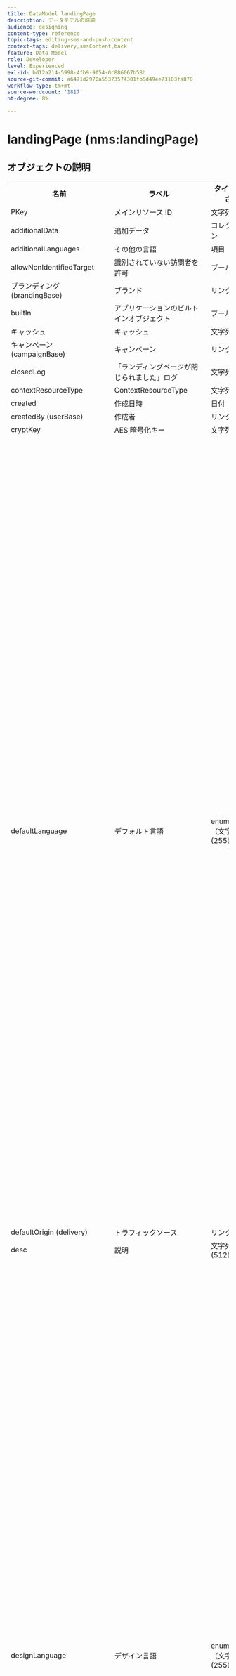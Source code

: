 ```yaml
---
title: DataModel landingPage
description: データモデルの詳細
audience: designing
content-type: reference
topic-tags: editing-sms-and-push-content
context-tags: delivery,smsContent,back
feature: Data Model
role: Developer
level: Experienced
exl-id: bd12a214-5998-4fb9-9f54-0c886067b58b
source-git-commit: a6471d2970a55373574301fb5d49ee73103fa870
workflow-type: tm+mt
source-wordcount: '1817'
ht-degree: 8%

---
```


# landingPage (nms:landingPage)

## オブジェクトの説明

<table>
      <tr>
         <th>名前</th>
         <th>ラベル</th>
         <th>タイプ（長さ）</th>
         <th>列挙値</th>
      </tr>
      <tr>
         <td>PKey</td>
         <td>メインリソース ID</td>
         <td>文字列 </td>
         <td> </td>
      </tr>
      <tr>
         <td>additionalData</td>
         <td>追加データ</td>
         <td>コレクション </td>
         <td> </td>
      </tr>
      <tr>
         <td>additionalLanguages</td>
         <td>その他の言語</td>
         <td>項目 </td>
         <td> </td>
      </tr>
      <tr>
         <td>allowNonIdentifiedTarget</td>
         <td>識別されていない訪問者を許可</td>
         <td>ブール値 </td>
         <td> </td>
      </tr>
      <tr>
         <td>ブランディング (brandingBase)</td>
         <td>ブランド</td>
         <td>リンク </td>
         <td> </td>
      </tr>
      <tr>
         <td>builtIn</td>
         <td>アプリケーションのビルトインオブジェクト</td>
         <td>ブール値 </td>
         <td> </td>
      </tr>
      <tr>
         <td>キャッシュ</td>
         <td>キャッシュ</td>
         <td>文字列 </td>
         <td> </td>
      </tr>
      <tr>
         <td>キャンペーン (campaignBase)</td>
         <td>キャンペーン</td>
         <td>リンク </td>
         <td> </td>
      </tr>
      <tr>
         <td>closedLog</td>
         <td>「ランディングページが閉じられました」ログ</td>
         <td>文字列 </td>
         <td> </td>
      </tr>
      <tr>
         <td>contextResourceType</td>
         <td>ContextResourceType</td>
         <td>文字列 </td>
         <td> </td>
      </tr>
      <tr>
         <td>created</td>
         <td>作成日時</td>
         <td>日付 </td>
         <td> </td>
      </tr>
      <tr>
         <td>createdBy (userBase)</td>
         <td>作成者</td>
         <td>リンク </td>
         <td> </td>
      </tr>
      <tr>
         <td>cryptKey</td>
         <td>AES 暗号化キー</td>
         <td>文字列 (64)</td>
         <td> </td>
      </tr>
      <tr>
         <td>defaultLanguage</td>
         <td>デフォルト言語</td>
         <td>enumeration（文字列） (255)</td>
         <td>
            <ul>
               <li>ギリシャ語 — el - el</li>
               <li>英語 — en - en</li>
               <li>中国語 — zh - zh</li>
               <li>フランス語（フランス） — fr_FR - fr_FR</li>
               <li>ベトナム語 — vi - vi</li>
               <li>ポルトガル語（ポルトガル） — pt_PT - pt_PT</li>
               <li>イタリア語（イタリア） — it_IT - it_IT</li>
               <li>イタリア語 — it - it</li>
               <li>オランダ語（ベルギー） — nl_BE - nl_BE</li>
               <li>ノルウェー語（ノルウェー） — no_NO - no_NO</li>
               <li>オランダ語（オランダ） — nl_NL - nl_NL</li>
               <li>アラビア語 — ar - ar</li>
               <li>英語（米国） — en_US - en_US</li>
               <li>アイルランド語 — ga - ga</li>
               <li>チェコ語 — cs - cs</li>
               <li>エストニア語 — et - et</li>
               <li>インドネシア語 — id - id</li>
               <li>スペイン語 — es - es</li>
               <li>ロシア語 — ru - ru</li>
               <li>オランダ語 — nl - nl</li>
               <li>ワロン語 — wa - wa</li>
               <li>ポルトガル語 — pt - pt</li>
               <li>フランス語（ベルギー） — fr_BE - fr_BE</li>
               <li>ラトビア語 — lv - lv</li>
               <li>リトアニア語 — lt - lt</li>
               <li>タイ語 — 木 — 木</li>
               <li>英語（英国） — en_GB - en_GB</li>
               <li>フランス語 — fr - fr</li>
               <li>ポルトガル語（ブラジル） — pt_BR - pt_BR</li>
               <li>ドイツ語 — de - de</li>
               <li>デンマーク語 — da - da</li>
               <li>フィンランド語 — fi - fi</li>
               <li>ハンガリー語 — hu - hu</li>
               <li>スウェーデン語（フィンランド） — sv_FI - sv_FI</li>
               <li>日本語 — ja - ja</li>
               <li>ヘブライ語 — he - he</li>
               <li>韓国語 — ko - ko</li>
               <li>スウェーデン語 — sv - sv</li>
               <li>スウェーデン語（スウェーデン語） — sv_SE - sv_SE</li>
               <li>スロバキア語 — sk - sk</li>
               <li>マルタ語 — mt - mt</li>
               <li>イタリア語（スイス） — it_CH - it_CH</li>
               <li>ポーランド語 — pl - pl</li>
               <li>スロベニア語 — sl - sl</li>
               <li>無効な値 — __Invalid_value__ - __Invalid_value__</li>
            </ul>
         </td>
      </tr>
      <tr>
         <td>defaultOrigin (delivery)</td>
         <td>トラフィックソース</td>
         <td>リンク </td>
         <td> </td>
      </tr>
      <tr>
         <td>desc</td>
         <td>説明</td>
         <td>文字列 (512)</td>
         <td> </td>
      </tr>
      <tr>
         <td>designLanguage</td>
         <td>デザイン言語</td>
         <td>enumeration（文字列） (255)</td>
         <td>
            <ul>
               <li>ギリシャ語 — el - el</li>
               <li>英語 — en - en</li>
               <li>中国語 — zh - zh</li>
               <li>フランス語（フランス） — fr_FR - fr_FR</li>
               <li>ベトナム語 — vi - vi</li>
               <li>ポルトガル語（ポルトガル） — pt_PT - pt_PT</li>
               <li>イタリア語（イタリア） — it_IT - it_IT</li>
               <li>イタリア語 — it - it</li>
               <li>オランダ語（ベルギー） — nl_BE - nl_BE</li>
               <li>ノルウェー語（ノルウェー） — no_NO - no_NO</li>
               <li>オランダ語（オランダ） — nl_NL - nl_NL</li>
               <li>アラビア語 — ar - ar</li>
               <li>英語（米国） — en_US - en_US</li>
               <li>アイルランド語 — ga - ga</li>
               <li>チェコ語 — cs - cs</li>
               <li>エストニア語 — et - et</li>
               <li>インドネシア語 — id - id</li>
               <li>スペイン語 — es - es</li>
               <li>ロシア語 — ru - ru</li>
               <li>オランダ語 — nl - nl</li>
               <li>ワロン語 — wa - wa</li>
               <li>ポルトガル語 — pt - pt</li>
               <li>フランス語（ベルギー） — fr_BE - fr_BE</li>
               <li>ラトビア語 — lv - lv</li>
               <li>リトアニア語 — lt - lt</li>
               <li>タイ語 — 木 — 木</li>
               <li>英語（英国） — en_GB - en_GB</li>
               <li>フランス語 — fr - fr</li>
               <li>ポルトガル語（ブラジル） — pt_BR - pt_BR</li>
               <li>ドイツ語 — de - de</li>
               <li>デンマーク語 — da - da</li>
               <li>フィンランド語 — fi - fi</li>
               <li>ハンガリー語 — hu - hu</li>
               <li>スウェーデン語（フィンランド） — sv_FI - sv_FI</li>
               <li>日本語 — ja - ja</li>
               <li>ヘブライ語 — he - he</li>
               <li>韓国語 — ko - ko</li>
               <li>スウェーデン語 — sv - sv</li>
               <li>スウェーデン語（スウェーデン語） — sv_SE - sv_SE</li>
               <li>スロバキア語 — sk - sk</li>
               <li>マルタ語 — mt - mt</li>
               <li>イタリア語（スイス） — it_CH - it_CH</li>
               <li>ポーランド語 — pl - pl</li>
               <li>スロベニア語 — sl - sl</li>
               <li>無効な値 — __Invalid_value__ - __Invalid_value__</li>
            </ul>
         </td>
      </tr>
      <tr>
         <td>dynamicService</td>
         <td>動的サービス</td>
         <td>ブール値 </td>
         <td> </td>
      </tr>
      <tr>
         <td>終了</td>
         <td>有効期限</td>
         <td>日付 </td>
         <td> </td>
      </tr>
      <tr>
         <td>errorContextResourceType</td>
         <td>ErrorContextResourceType</td>
         <td>文字列 </td>
         <td> </td>
      </tr>
      <tr>
         <td>errorPage</td>
         <td>エラーページ</td>
         <td>項目 </td>
         <td> </td>
      </tr>
      <tr>
         <td>geoUnit (geoUnitBase)</td>
         <td>地理的単位</td>
         <td>リンク </td>
         <td> </td>
      </tr>
      <tr>
         <td>htmlPage</td>
         <td>ページ</td>
         <td>コレクション </td>
         <td> </td>
      </tr>
      <tr>
         <td>identificationByUrlParam</td>
         <td>URL パラメーターによる識別</td>
         <td>ブール値 </td>
         <td> </td>
      </tr>
      <tr>
         <td>inactiveUrlRedirection</td>
         <td>リダイレクト URL</td>
         <td>文字列 (4096)</td>
         <td> </td>
      </tr>
      <tr>
         <td>isExternal</td>
         <td>外部リソースです</td>
         <td>ブール値 </td>
         <td> </td>
      </tr>
      <tr>
         <td>isTemplate</td>
         <td>テンプレート</td>
         <td>ブール値 </td>
         <td> </td>
      </tr>
      <tr>
         <td>ジョブ</td>
         <td>ジョブ</td>
         <td>コレクション </td>
         <td> </td>
      </tr>
      <tr>
         <td>jobLogs</td>
         <td>ログ</td>
         <td>コレクション </td>
         <td> </td>
      </tr>
      <tr>
         <td>ラベル</td>
         <td>ラベル</td>
         <td>文字列 (128)</td>
         <td> </td>
      </tr>
      <tr>
         <td>lastModified</td>
         <td>最終変更日時</td>
         <td>日付 </td>
         <td> </td>
      </tr>
      <tr>
         <td>loadingFilter (queryFilterBase)</td>
         <td>キーを読み込み中</td>
         <td>リンク </td>
         <td> </td>
      </tr>
      <tr>
         <td>loadingFilterMapping</td>
         <td>読み込みキーのパラメーター</td>
         <td>コレクション </td>
         <td> </td>
      </tr>
      <tr>
         <td>logicalStatus</td>
         <td>実行ステータス</td>
         <td>enumeration（文字列） (255)</td>
         <td>
            <ul>
               <li>進行中 — 開始 — 開始済み</li>
               <li>編集 — エディション — エディション</li>
               <li>完了 — 完了 — 終了</li>
               <li>警告 — 警告 — 警告</li>
               <li>エラー — エラー — エラー</li>
               <li>無効な値 — __Invalid_value__ - __Invalid_value__</li>
            </ul>
         </td>
      </tr>
      <tr>
         <td>messageAction</td>
         <td>メッセージの送信を開始</td>
         <td>ブール値 </td>
         <td> </td>
      </tr>
      <tr>
         <td>messageActionDelivery (deliveryMCTemplateBase)</td>
         <td>トランザクションメッセージ</td>
         <td>リンク </td>
         <td> </td>
      </tr>
      <tr>
         <td>modifiedBy (userBase)</td>
         <td>変更者</td>
         <td>リンク </td>
         <td> </td>
      </tr>
      <tr>
         <td>name</td>
         <td>ID</td>
         <td>文字列 (64)</td>
         <td> </td>
      </tr>
      <tr>
         <td>orgUnit (orgUnitBase)</td>
         <td>組織単位</td>
         <td>リンク </td>
         <td> </td>
      </tr>
      <tr>
         <td>事前入力</td>
         <td>訪問者データをプリロード</td>
         <td>ブール値 </td>
         <td> </td>
      </tr>
      <tr>
         <td>プログラム (programBase)</td>
         <td>プログラム</td>
         <td>リンク </td>
         <td> </td>
      </tr>
      <tr>
         <td>publicUrl</td>
         <td>パブリック URL</td>
         <td>文字列 </td>
         <td> </td>
      </tr>
      <tr>
         <td>publicationDate</td>
         <td>公開日</td>
         <td>日付 </td>
         <td> </td>
      </tr>
      <tr>
         <td>reconciliationFilter (queryFilterBase)</td>
         <td>紐付けキー</td>
         <td>リンク </td>
         <td> </td>
      </tr>
      <tr>
         <td>reconciliationFilterMapping</td>
         <td>紐付けキーのパラメーター</td>
         <td>コレクション </td>
         <td> </td>
      </tr>
      <tr>
         <td>reconciliationUpdateStrategy</td>
         <td>更新方法</td>
         <td>列挙（バイト） </td>
         <td>
            <ul>
               <li>更新 — updateTarget - 1</li>
               <li>未認証 — 未認証 — 0</li>
               <li>無効な値 — __Invalid_value__ - __Invalid_value__</li>
            </ul>
         </td>
      </tr>
      <tr>
         <td>service (serviceBase)</td>
         <td>購読サービス</td>
         <td>リンク </td>
         <td> </td>
      </tr>
      <tr>
         <td>specificAction</td>
         <td>特定のアクション</td>
         <td>列挙（バイト） </td>
         <td>
            <ul>
               <li>ブラックリスト — blackList - 3</li>
               <li>特定のアクションなし — なし — 0</li>
               <li>購読解除 — 購読解除 — 2</li>
               <li>無効な値 — __Invalid_value__ - __Invalid_value__</li>
               <li>購読 — 購読 — 1</li>
            </ul>
         </td>
      </tr>
      <tr>
         <td>開始</td>
         <td>デプロイ日</td>
         <td>日付 </td>
         <td> </td>
      </tr>
      <tr>
         <td>都道府県</td>
         <td>ステータス</td>
         <td>列挙（バイト） </td>
         <td>
            <ul>
               <li>編集 — 編集 — 0</li>
               <li>公開に失敗しました — 失敗 — 99</li>
               <li>クローズ済 — クローズ済 — 20</li>
               <li>無効な値 — __Invalid_value__ - __Invalid_value__</li>
               <li>オンライン — 開封済み — 10</li>
            </ul>
         </td>
      </tr>
      <tr>
         <td>targetResource</td>
         <td>ターゲティングディメンション</td>
         <td>文字列 (255)</td>
         <td> </td>
      </tr>
      <tr>
         <td>template (landingPage)</td>
         <td>ランディングページテンプレート</td>
         <td>リンク </td>
         <td> </td>
      </tr>
      <tr>
         <td>testUrl</td>
         <td>テスト URL</td>
         <td>文字列 </td>
         <td> </td>
      </tr>
      <tr>
         <td>thumbnail</td>
         <td>サムネイル</td>
         <td>文字列 (255)</td>
         <td> </td>
      </tr>
      <tr>
         <td>タイムゾーン</td>
         <td>タイムゾーン</td>
         <td>enumeration（文字列） (64)</td>
         <td>
            <ul>
               <li>(GMT-02:00) 中部大西洋 — 大西洋 — 大西洋南ジョージア — 大西洋/サウスジョージア</li>
               <li>(GMT+02:00) アンマン — アジア_アンマン — アジア/アンマン</li>
               <li>(GMT-03:00) ブラジ — アメリカ_サンパウロ — アメリカ/サンパウロ</li>
               <li>(GMT+06:00) アスタナ、ダッカ — アジア_ダッカ — アジア/ダッカ</li>
               <li>(GMT+06:00) ノボシビルスク — アジア_ノボシビルスク — アジア/ノボシビルスク</li>
               <li>(GMT+02:00) ウィントフック — Africa_Winthoek — アフリカ/ウィントフック</li>
               <li>(GMT+04:00) コーカサス、エレバン — アジア_エレバン — アジア/エレバン</li>
               <li>(GMT-04:00) マナウス — アメリカ_マナウス — アメリカ/マナウス</li>
               <li>(GMT+03:30) テヘラン — アジア_テヘラン — アジア/テヘラン</li>
               <li>(GMT+12:00) オークランド、ウェリントン — 太平洋_オークランド — 太平洋/オークランド</li>
               <li>(GMT+02:00) エルサレム — アジア_エルサレム — アジア/エルサレム</li>
               <li>(GMT+03:00) モスクワ、サンクトペテルブルグ、ボルゴグラード — ヨーロッパ_モスクワ — ヨーロッパ/モスクワ</li>
               <li>(GMT+09:30) アデレード — オーストラリア_アデレード — オーストラリア/アデレード</li>
               <li>(GMT+10:00) キャンベラ、メルボルン、シドニー — オーストラリア_キャンベラ — オーストラリア/キャンベラ</li>
               <li>(GMT+08:00) パース — オーストラリア_パース — オーストラリア/パース</li>
               <li>(GMT+09:00) ヤクーツク — アジア_ヤクーツク — アジア/ヤクーツク</li>
               <li>(GMT-10:00) ハワイ — 太平洋_ホノルル — 太平洋/ホノルル</li>
               <li>(GMT+04:00) バクー — アジア_バクー — アジア/バクー</li>
               <li>(GMT+10:00) ウラジオストク — アジア_ウラジオストク — アジア/ウラジオストク</li>
               <li>(GMT+09:00) ソウル — アジアソウル — アジア/ソウル</li>
               <li>(GMT+01:00) サラエボ、スコピエ、ソフィア、ワルシャワ、ザグレブ — ヨーロッパ_サラエボ — ヨーロッパ/サラエボ</li>
               <li>サーバーのタイムゾーン — _server_ - _server_</li>
               <li>(GMT+04:00) アブダビ、マスカット — アジア_マスカット — アジア/マスカット</li>
               <li>(GMT+08:00) クアラルンプール、シンガポール — アジア_クアラルンプール — アジア/クアラルンプール</li>
               <li>(GMT+09:00) 大阪、札幌、東京 — アジア_東京 — アジア/東京</li>
               <li>(GMT+10:00) ブリスベン — オーストラリア_ブリスベン — オーストラリア/ブリスベン</li>
               <li>(GMT+05:30) スリジャヤワルデネプラ — アジア_コロンボ — アジア/コロンボ</li>
               <li>(GMT+02:00) ハラレ、プレトリア — アフリカハラレ — アフリカ/ハラレ</li>
               <li>(GMT+08:00) Oulan-Bator - Asia_Ulan_Bator — アジア/Ulan_Bator</li>
               <li>(GMT-02:00) グリニッジ標準時 — 2 時間 — Gmt_m2 - Etc/GMT+2</li>
               <li>(GMT-03:00) グリニッジ標準時 — 3 時間 — Gmt_m3 - Etc/GMT+3</li>
               <li>(GMT-01:00) グリニッジ標準時 — 1 時間 — Gmt_m1 - Etc/GMT+1</li>
               <li>(GMT-06:00) グリニッジ標準時 — 6 時間 — Gmt_m6 - Etc/GMT+6</li>
               <li>(GMT-07:00) グリニッジ標準時 — 7 時間 — Gmt_m7 - Etc/GMT+7</li>
               <li>(GMT-04:00) グリニッジ標準時 — 4 時間 — Gmt_m4 - Etc/GMT+4</li>
               <li>(GMT) カサブランカ — アフリカ_カサブランカ — アフリカ/カサブランカ</li>
               <li>(GMT+05:30) コルカタ、チェンナイ、ムンバイ、ニューデリー — Asia_Kolkata — アジア/コルカタ</li>
               <li>(GMT-11:00) グリニッジ標準時 — 11 時間 — Gmt_m11 - Etc/GMT+11</li>
               <li>(GMT-09:00) グリニッジ標準時 — 9 時間 — Gmt_m9 - Etc/GMT+9</li>
               <li>(GMT-03:30) ニューファンドランド — アメリカ_セントジョンズ — アメリカ/セントジョンズ</li>
               <li>デフォルト — _inherit_ - _inherit_</li>
               <li>(GMT+03:00) グリニッジ標準時+ 3 時間 — Gmt_p3 - Etc/GMT-3</li>
               <li>(GMT-04:30) カラカス — アメリカ_カラカス — アメリカ/カラカス</li>
               <li>(GMT+01:00) アムステルダム、ベルリン、ベルン、ローマ、ストックホルム、ウィーン — ヨーロッパ_ベルリン — ヨーロッパ/ベルリン</li>
               <li>(GMT-07:00) チワワ、ラパス、マサトラン — アメリカ_チワワ — アメリカ/チワワ</li>
               <li>(GMT+03:00) ナイロビ — アフリカ_ナイロビ — アフリカ/ナイロビ</li>
               <li>(GMT-04:00) アスンシオン — アメリカ_アスンシオン — アメリカ/アスンシオン</li>
               <li>(GMT+03:00) バグダッド — アジア_バグダッド — アジア/バグダッド</li>
               <li>(GMT-10:00) グリニッジ標準時 — 10 時間 — Gmt_m10 - Etc/GMT+10</li>
               <li>(GMT-03:00) グリーンランド — アメリカ_ゴットハブ — アメリカ/ゴットハブ</li>
               <li>(GMT+02:00) ダマス — アジア_ダマスカス — アジア/ダマスカス</li>
               <li>(GMT-11:00) サモア — 太平洋サモア — 太平洋/サモア</li>
               <li>(GMT-05:00) ボゴタ、リマ、キト — アメリカ_ボゴタ — アメリカ/ボゴタ</li>
               <li>(GMT+01:00) ブリュッセル、コペンハーゲン、マドリード、パリ — ヨーロッパ_パリ — ヨーロッパ/パリ</li>
               <li>(GMT+08:00) 北京、重慶、香港、ウルムチ — アジア_上海 — アジア/上海</li>
               <li>(GMT+12:00) フィジー — 太平洋_フィジー — 太平洋/フィジー</li>
               <li>(GMT+02:00) アテネ、イスタンブール、ミンスク — ヨーロッパ_アテネ — ヨーロッパ/アテネ</li>
               <li>(GMT+04:00) トビリシ — アジア_トビリシ — アジア/トビリシ</li>
               <li>無効な値 — __Invalid_value__ - __Invalid_value__</li>
               <li>(GMT+05:45) カトマンズ — アジア_カトマンズ — アジア/カトマンズ</li>
               <li>(GMT-05:00) インディアナ州（東部） - America_Indianapolis — アメリカ/インディアナポリス</li>
               <li>(GMT-01:00) カーボベルデ諸島 — 大西洋_カーボベルデ — 大西洋/カーボベルデ</li>
               <li>(GMT+04:00) ポートルイス — インド洋_モーリシャス — インド洋/モーリシャス</li>
               <li>(GMT+08:00) 台北 — アジア_台北 — アジア/台北</li>
               <li>データベースのタイムゾーン — _wdbc_ - _wdbc_</li>
               <li>(GMT+06:30) ラングーン — アジア_ラングーン — アジア/ラングーン</li>
               <li>(GMT+11:00) マガダン、ソロモン諸島、ニューカレドニア — 太平洋_ガダルカナル — 太平洋/ガダルカナル</li>
               <li>(GMT+02:00) カイロ — アフリカ_カイロ — アフリカ/カイロ</li>
               <li>(GMT+05:00) エカテリンブルグ — アジア_エカテリンブルグ — アジア/エカテリンブルグ</li>
               <li>(GMT+08:00) イルクーツク — アジア_イルクーツク — アジア/イルクーツク</li>
               <li>(GMT+10:00) グアム、ポートモレスビー — 太平洋_グアム — 太平洋/グアム</li>
               <li>(GMT-04:00) 大西洋標準時（カナダ） - America_Halifax — アメリカ/ハリファックス</li>
               <li>(GMT) グリニッジ標準時 — GMT - GMT</li>
               <li>(GMT-04:00) ラパス — アメリカ_ラ_パス — アメリカ/ラ_パス</li>
               <li>オペレーターのタイムゾーン — _login_ - _login_</li>
               <li>(GMT-06:00) グアダラハラ、メキシコ、モンテレイ — アメリカ_メキシコシティ — アメリカ/メキシコシティ</li>
               <li>(GMT+09:30) ダーウィン — オーストラリア_ダーウィン — オーストラリア/ダーウィン</li>
               <li>(GMT-05:00) 東部標準時（米国およびカナダ） — アメリカ_ニューヨーク — アメリカ/ニューヨーク</li>
               <li>(GMT-05:00) グリニッジ標準時 — 5 時間 — Gmt_m5 - Etc/GMT+5</li>
               <li>(GMT+05:00) イスラマバード、カラチ、タシケント — アジア_カラチ — アジア/カラチ</li>
               <li>(GMT+03:00) Koweyt, Riyad - Asia_Riyadh - Asia/Riyadh</li>
               <li>(GMT-08:00) グリニッジ標準時 — 8 時間 — Gmt_m8 - Etc/GMT+8</li>
               <li>(GMT-01:00) アゾレス諸島 — 大西洋アゾレス諸島 — 大西洋/アゾレス諸島</li>
               <li>(GMT+07:00) バンコク、ハノイ、ジャカルタ — アジア_バンコク — アジア/バンコク</li>
               <li>(GMT) モンロビア — アフリカ_モンロビア — アフリカ/モンロビア</li>
               <li>(GMT-09:00) アラスカ — アメリカ_アンカレッジ — アメリカ/アンカレッジ</li>
               <li>(GMT+01:00) ベオグラード、ブラチスラバ、ブダペスト、リュブリャナ、プラハ — ヨーロッパ_ベオグラード — ヨーロッパ/ベオグラード</li>
               <li>(GMT) レイキャビク — Atlantic_Reykjavik — 大西洋/レイキャビク</li>
               <li>(GMT+02:00) ブカレスト — ヨーロッパ_ブカレスト — ヨーロッパ/ブカレスト</li>
               <li>(GMT+05:00) グリニッジ標準時+ 5 時間 — Gmt_p5 - Etc/GMT-5</li>
               <li>(GMT+04:00) グリニッジ標準時+ 4 時間 — Gmt_p4 - Etc/GMT-4</li>
               <li>(GMT+07:00) グリニッジ標準時+ 7 時間 — Gmt_p7 - Etc/GMT-7</li>
               <li>(GMT+06:00) グリニッジ標準時+ 6 時間 — Gmt_p6 - Etc/GMT-6</li>
               <li>(GMT+01:00) グリニッジ標準時+ 1 時間 — Gmt_p1 - Etc/GMT-1</li>
               <li>(GMT-08:00) 太平洋（米国およびカナダ） — アメリカ_ロサンゼルス — アメリカ/ロサンゼルス</li>
               <li>(GMT+02:00) グリニッジ標準時+ 2 時間 — Gmt_p2 - Etc/GMT-2</li>
               <li>(GMT+07:00) クラスノヤルスク — アジア_クラスノヤルスク — アジア/クラスノヤルスク</li>
               <li>(GMT+09:00) グリニッジ標準時+ 9 時間 — Gmt_p9 - Etc/GMT-9</li>
               <li>(GMT+08:00) グリニッジ標準時+ 8 時間 — Gmt_p8 - Etc/GMT-8</li>
               <li>(GMT+10:00) ホバート — オーストラリア_ホバート — オーストラリア/ホバート</li>
               <li>(GMT+13:00) ヌクアロファ — 太平洋_トンガタプ — 太平洋/トンガタプ</li>
               <li>(GMT-06:00) 中米 — アメリカ_レジーナ — アメリカ/レジナ</li>
               <li>(GMT-03:00) ブエノスアイレス、カイエンヌ、フォルタレザ — アメリカ_ブエノスアイレス — アメリカ/ブエノスアイレス</li>
               <li>(GMT-07:00) ロッキー山脈（米国およびカナダ） — アメリカ_デンバー — アメリカ/デンバー</li>
               <li>(GMT+01:00) 中央アフリカ — 西 — アフリカ_ルアンダ — アフリカ/ルアンダ</li>
               <li>(GMT+02:00) ヘルシンキ、キエフ、リガ、ソフィア、タリン、ヴィリニュス — ヨーロッパ_ヘルシンキ — ヨーロッパ/ヘルシンキ</li>
               <li>(GMT) グリニッジ標準時：ダブリン、エジンバラ、リスボン、ロンドン — ヨーロッパ_ロンドン — ヨーロッパ/ロンドン</li>
               <li>(GMT-07:00) アリゾナ — アメリカ_フェニックス — アメリカ/フェニックス</li>
               <li>(GMT+02:00) ベイルート — アジア_ベイルート — アジア/ベイルート</li>
               <li>(GMT+04:30) カブール — アジア_カブール — アジア/カブール</li>
               <li>(GMT-06:00) 中央（米国およびカナダ） — アメリカ_シカゴ — アメリカ/シカゴ</li>
               <li>(GMT+11:00) グリニッジ標準時+ 11 時間 — Gmt_p11 - Etc/GMT-11</li>
               <li>(GMT+10:00) グリニッジ標準時+ 10 時間 — Gmt_p10 - Etc/GMT-10</li>
               <li>(GMT+13:00) グリニッジ標準時+ 13 時間 — Gmt_p13 - Etc/GMT-13</li>
               <li>(GMT+12:00) グリニッジ標準時+ 12 時間 — Gmt_p12 - Etc/GMT-12</li>
               <li>(GMT-04:00) サンティアゴ — アメリカ_サンティアゴ — アメリカ/サンティアゴ</li>
               <li>(GMT-03:00) モンテビデオ — アメリカ_モンテビデオ — アメリカ/モンテビデオ</li>
               <li>(GMT-04:00) クイアバ — アメリカ_クイアバ — アメリカ/クイアバ</li>
            </ul>
         </td>
      </tr>
      <tr>
         <td>タイトル</td>
         <td>ランディングページ</td>
         <td>文字列 (255)</td>
         <td> </td>
      </tr>
      <tr>
         <td>trackingEnabled</td>
         <td>応答をログに記録</td>
         <td>ブール値 </td>
         <td> </td>
      </tr>
      <tr>
         <td>trackingUrlName</td>
         <td>トラッキング URL 名</td>
         <td>文字列 </td>
         <td> </td>
      </tr>
      <tr>
         <td>タイプ</td>
         <td>タイプ</td>
         <td>列挙（バイト） </td>
         <td>
            <ul>
               <li>汎用 — 汎用 — 0</li>
               <li>サービスの購読解除 — 購読解除 — 3</li>
               <li>ブラックリスト — blackList - 4</li>
               <li>無効な値 — __Invalid_value__ - __Invalid_value__</li>
               <li>獲得 — 獲得 — 1</li>
               <li>サービスの購読 — 購読 — 2</li>
            </ul>
         </td>
      </tr>
      <tr>
         <td>uuid</td>
         <td>セキュリティ ID</td>
         <td>文字列 </td>
         <td> </td>
      </tr>
      <tr>
         <td>webTrackingEnabled</td>
         <td>Web トラッキングを有効にする</td>
         <td>ブール値 </td>
         <td> </td>
      </tr>
   </table>

## フィルター

論理ステータス別 (byLogicalStatus)

<table>
    <tr>
    <th>名前</th>
    <th>タイプ</th>
    </tr>
    <tr>
    <td>都道府県</td>
    <td>列挙</td>
    </tr>
</table>

名前別またはラベル別（テキスト別）

<table>
    <tr>
    <th>名前</th>
    <th>タイプ</th>
    </tr>
    <tr>
    <td>テキスト</td>
    <td>文字列</td>
    </tr>
</table>

ステータス別（状態別）

<table>
    <tr>
    <th>名前</th>
    <th>タイプ</th>
    </tr>
    <tr>
    <td>都道府県</td>
    <td>列挙</td>
    </tr>
</table>

ターゲティングリソース別 (byTargetResource)

<table>
<tr>
<th>名前</th>
<th>タイプ</th>
</tr>
<tr>
<td>targetResource</td>
<td>文字列</td>
</tr>
</table>

高度なランディングページを含める（Advanced を使用）

<table>
    <tr>
    <th>名前</th>
    <th>タイプ</th>
    </tr>
    <tr>
    <td>詳細</td>
    <td>ブール値</td>
    </tr>
</table>

異種のリスト (withContinuous) からの連続配信を含める

<table>
        <tr>
        <th>名前</th>
        <th>タイプ</th>
        </tr>
        <tr>
        <td>withContinuous</td>
        <td>ブール値</td>
        </tr>
    </table>

指定された期間 (byCalendar) に存在

<table>
        <tr>
        <th>名前</th>
        <th>タイプ</th>
        </tr>
        <tr>
        <td>startDate</td>
        <td>日付</td>
        </tr>
        <tr>
        <td>endDate</td>
        <td>日付</td>
        </tr>
    </table>

特定の期間（Planning による）に発行済み

<table>
    <tr>
    <th>名前</th>
    <th>タイプ</th>
    </tr>
    <tr>
    <td>startDate</td>
    <td>日付</td>
    </tr>
    <tr>
    <td>endDate</td>
    <td>日付</td>
    </tr>
</table>
